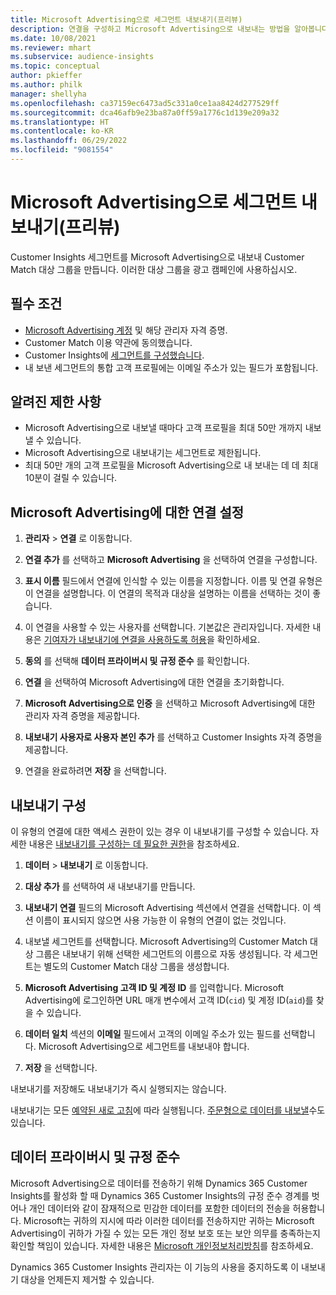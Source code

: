 ```yaml
---
title: Microsoft Advertising으로 세그먼트 내보내기(프리뷰)
description: 연결을 구성하고 Microsoft Advertising으로 내보내는 방법을 알아봅니다.
ms.date: 10/08/2021
ms.reviewer: mhart
ms.subservice: audience-insights
ms.topic: conceptual
author: pkieffer
ms.author: philk
manager: shellyha
ms.openlocfilehash: ca37159ec6473ad5c331a0ce1aa8424d277529ff
ms.sourcegitcommit: dca46afb9e23ba87a0ff59a1776c1d139e209a32
ms.translationtype: HT
ms.contentlocale: ko-KR
ms.lasthandoff: 06/29/2022
ms.locfileid: "9081554"
---
```

# <a name="export-segments-to-microsoft-advertising-preview"></a>Microsoft Advertising으로 세그먼트 내보내기(프리뷰)

Customer Insights 세그먼트를 Microsoft Advertising으로 내보내 Customer Match 대상 그룹을 만듭니다. 이러한 대상 그룹을 광고 캠페인에 사용하십시오.

## <a name="prerequisites"></a>필수 조건

-   [Microsoft Advertising 계정](https://ads.microsoft.com/) 및 해당 관리자 자격 증명.
-   Customer Match 이용 약관에 동의했습니다. 
-   Customer Insights에 [세그먼트를 구성했습니다](segments.md).
-   내 보낸 세그먼트의 통합 고객 프로필에는 이메일 주소가 있는 필드가 포함됩니다.

## <a name="known-limitations"></a>알려진 제한 사항

- Microsoft Advertising으로 내보낼 때마다 고객 프로필을 최대 50만 개까지 내보낼 수 있습니다.
- Microsoft Advertising으로 내보내기는 세그먼트로 제한됩니다.
- 최대 50만 개의 고객 프로필을 Microsoft Advertising으로 내 보내는 데 데 최대 10분이 걸릴 수 있습니다. 


## <a name="set-up-the-connection-to-microsoft-advertising"></a>Microsoft Advertising에 대한 연결 설정

1. **관리자** > **연결** 로 이동합니다.

1. **연결 추가** 를 선택하고 **Microsoft Advertising** 을 선택하여 연결을 구성합니다.

1. **표시 이름** 필드에서 연결에 인식할 수 있는 이름을 지정합니다. 이름 및 연결 유형은 이 연결을 설명합니다. 이 연결의 목적과 대상을 설명하는 이름을 선택하는 것이 좋습니다.

1. 이 연결을 사용할 수 있는 사용자를 선택합니다. 기본값은 관리자입니다. 자세한 내용은 [기여자가 내보내기에 연결을 사용하도록 허용](connections.md#allow-contributors-to-use-a-connection-for-exports)을 확인하세요.

1. **동의** 를 선택해 **데이터 프라이버시 및 규정 준수** 를 확인합니다.

1. **연결** 을 선택하여 Microsoft Advertising에 대한 연결을 초기화합니다.

1. **Microsoft Advertising으로 인증** 을 선택하고 Microsoft Advertising에 대한 관리자 자격 증명을 제공합니다.

1. **내보내기 사용자로 사용자 본인 추가** 를 선택하고 Customer Insights 자격 증명을 제공합니다.

1. 연결을 완료하려면 **저장** 을 선택합니다.

## <a name="configure-an-export"></a>내보내기 구성

이 유형의 연결에 대한 액세스 권한이 있는 경우 이 내보내기를 구성할 수 있습니다. 자세한 내용은 [내보내기를 구성하는 데 필요한 권한](export-destinations.md#set-up-a-new-export)을 참조하세요.

1. **데이터** > **내보내기** 로 이동합니다.

1. **대상 추가** 를 선택하여 새 내보내기를 만듭니다.

1. **내보내기 연결** 필드의 Microsoft Advertising 섹션에서 연결을 선택합니다. 이 섹션 이름이 표시되지 않으면 사용 가능한 이 유형의 연결이 없는 것입니다.

1. 내보낼 세그먼트를 선택합니다. Microsoft Advertising의 Customer Match 대상 그룹은 내보내기 위해 선택한 세그먼트의 이름으로 자동 생성됩니다. 각 세그먼트는 별도의 Customer Match 대상 그룹을 생성합니다. 

1. **Microsoft Advertising 고객 ID 및 계정 ID** 를 입력합니다. Microsoft Advertising에 로그인하면 URL 매개 변수에서 고객 ID(`cid`) 및 계정 ID(`aid`)를 찾을 수 있습니다.

1. **데이터 일치** 섹션의 **이메일** 필드에서 고객의 이메일 주소가 있는 필드를 선택합니다. Microsoft Advertising으로 세그먼트를 내보내야 합니다.

1. **저장** 을 선택합니다.

내보내기를 저장해도 내보내기가 즉시 실행되지는 않습니다.

내보내기는 모든 [예약된 새로 고침](system.md#schedule-tab)에 따라 실행됩니다. [주문형으로 데이터를 내보낼](export-destinations.md#run-exports-on-demand)수도 있습니다. 


## <a name="data-privacy-and-compliance"></a>데이터 프라이버시 및 규정 준수

Microsoft Advertising으로 데이터를 전송하기 위해 Dynamics 365 Customer Insights를 활성화 할 때 Dynamics 365 Customer Insights의 규정 준수 경계를 벗어나 개인 데이터와 같이 잠재적으로 민감한 데이터를 포함한 데이터의 전송을 허용합니다. Microsoft는 귀하의 지시에 따라 이러한 데이터를 전송하지만 귀하는 Microsoft Advertising이 귀하가 가질 수 있는 모든 개인 정보 보호 또는 보안 의무를 충족하는지 확인할 책임이 있습니다. 자세한 내용은 [Microsoft 개인정보처리방침](https://go.microsoft.com/fwlink/?linkid=396732)를 참조하세요.

Dynamics 365 Customer Insights 관리자는 이 기능의 사용을 중지하도록 이 내보내기 대상을 언제든지 제거할 수 있습니다.
